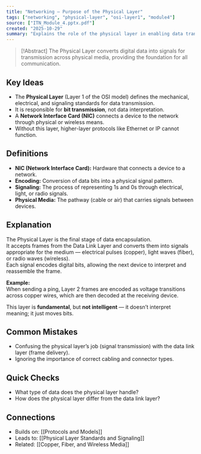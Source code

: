 ```yaml
---
title: "Networking – Purpose of the Physical Layer"
tags: ["networking", "physical-layer", "osi-layer1", "module4"]
source: ["ITN_Module_4.pptx.pdf"]
created: "2025-10-29"
summary: "Explains the role of the physical layer in enabling data transmission through physical media."
---
```


> [!Abstract]
> The Physical Layer converts digital data into signals for transmission across physical media, providing the foundation for all communication.

## Key Ideas
- The **Physical Layer** (Layer 1 of the OSI model) defines the mechanical, electrical, and signaling standards for data transmission.  
- It is responsible for **bit transmission**, not data interpretation.  
- A **Network Interface Card (NIC)** connects a device to the network through physical or wireless means.  
- Without this layer, higher-layer protocols like Ethernet or IP cannot function.  

## Definitions
- **NIC (Network Interface Card):** Hardware that connects a device to a network.  
- **Encoding:** Conversion of data bits into a physical signal pattern.  
- **Signaling:** The process of representing 1s and 0s through electrical, light, or radio signals.  
- **Physical Media:** The pathway (cable or air) that carries signals between devices.  

## Explanation
The Physical Layer is the final stage of data encapsulation.  
It accepts frames from the Data Link Layer and converts them into signals appropriate for the medium — electrical pulses (copper), light waves (fiber), or radio waves (wireless).  
Each signal encodes digital bits, allowing the next device to interpret and reassemble the frame.  

**Example:**  
When sending a ping, Layer 2 frames are encoded as voltage transitions across copper wires, which are then decoded at the receiving device.

This layer is **fundamental**, but **not intelligent** — it doesn’t interpret meaning; it just moves bits.

## Common Mistakes
- Confusing the physical layer’s job (signal transmission) with the data link layer (frame delivery).  
- Ignoring the importance of correct cabling and connector types.  

## Quick Checks
- What type of data does the physical layer handle?  
- How does the physical layer differ from the data link layer?  

## Connections
- Builds on: [[Protocols and Models]]  
- Leads to: [[Physical Layer Standards and Signaling]]  
- Related: [[Copper, Fiber, and Wireless Media]]
